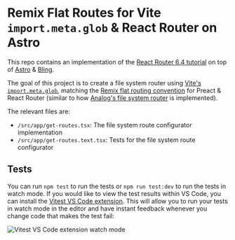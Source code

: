 # Remix Flat Routes for Vite `import.meta.glob` & React Router on Astro

This repo contains an implementation of the [React Router 6.4 tutorial](https://reactrouter.com/en/main/start/tutorial) on top of [Astro](https://docs.astro.build/en/getting-started/) & [Bling](https://github.com/TanStack/bling).

The goal of this project is to create a file system router using [Vite's `import.meta.glob`](https://vitejs.dev/guide/features.html#glob-import), matching the [Remix flat routing convention](http://remix.run/docs/en/main/file-conventions/route-files-v2) for Preact & React Router (similar to how [Analog's file system router](https://github.com/analogjs/analog/tree/main/packages/router) is implemented).

The relevant files are:

-   `/src/app/get-routes.tsx`: The file system route configurator implementation
-   `/src/app/get-routes.text.tsx`: Tests for the file system route configurator

## Tests

You can run `npm test` to run the tests or `npm run test:dev` to run the tests in watch mode. If you would like to view the test results within VS Code, you can install the [Vitest VS Code extension](https://marketplace.visualstudio.com/items?itemName=ZixuanChen.vitest-explorer). This will allow you to run your tests in watch mode in the editor and have instant feedback whenever you change code that makes the test fail:

![Vitest VS Code extension watch mode](https://i.ibb.co/YRhJj9f/Screen-Recording-2022-05-21-at-20-09-20.gif)

